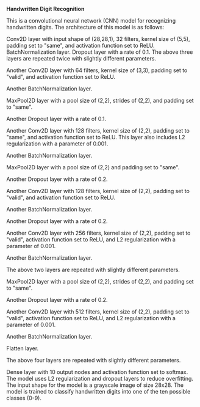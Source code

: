 __Handwritten Digit Recognition__

This is a convolutional neural network (CNN) model for recognizing handwritten digits. The architecture of this model is as follows:

Conv2D layer with input shape of (28,28,1), 32 filters, kernel size of (5,5), padding set to "same", and activation function set to ReLU.
BatchNormalization layer.
Dropout layer with a rate of 0.1.
The above three layers are repeated twice with slightly different parameters.

Another Conv2D layer with 64 filters, kernel size of (3,3), padding set to "valid", and activation function set to ReLU.

Another BatchNormalization layer.

MaxPool2D layer with a pool size of (2,2), strides of (2,2), and padding set to "same".

Another Dropout layer with a rate of 0.1.

Another Conv2D layer with 128 filters, kernel size of (2,2), padding set to "same", and activation function set to ReLU. This layer also includes L2 regularization with a parameter of 0.001.

Another BatchNormalization layer.

MaxPool2D layer with a pool size of (2,2) and padding set to "same".

Another Dropout layer with a rate of 0.2.

Another Conv2D layer with 128 filters, kernel size of (2,2), padding set to "valid", and activation function set to ReLU.

Another BatchNormalization layer.

Another Dropout layer with a rate of 0.2.

Another Conv2D layer with 256 filters, kernel size of (2,2), padding set to "valid", activation function set to ReLU, and L2 regularization with a parameter of 0.001.

Another BatchNormalization layer.

The above two layers are repeated with slightly different parameters.

MaxPool2D layer with a pool size of (2,2), strides of (2,2), and padding set to "same".

Another Dropout layer with a rate of 0.2.

Another Conv2D layer with 512 filters, kernel size of (2,2), padding set to "valid", activation function set to ReLU, and L2 regularization with a parameter of 0.001.

Another BatchNormalization layer.

Flatten layer.

The above four layers are repeated with slightly different parameters.

Dense layer with 10 output nodes and activation function set to softmax.
The model uses L2 regularization and dropout layers to reduce overfitting. The input shape for the model is a grayscale image of size 28x28. The model is trained to classify handwritten digits into one of the ten possible classes (0-9).
